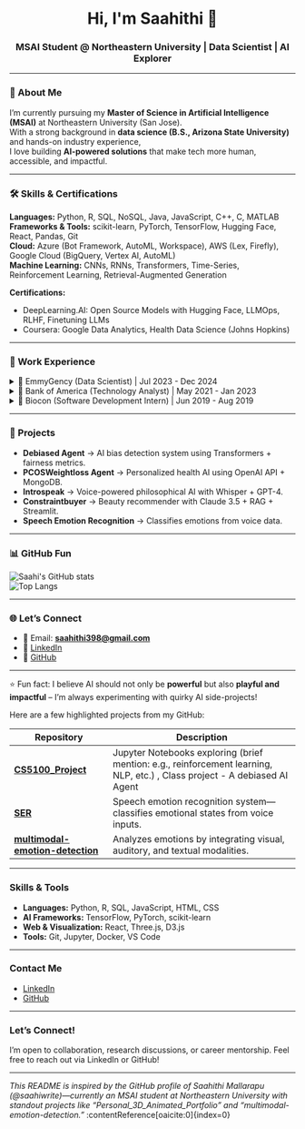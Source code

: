 <h1 align="center">Hi, I'm Saahithi 👋</h1>
<h3 align="center">MSAI Student @ Northeastern University | Data Scientist | AI Explorer</h3>

---

### 🚀 About Me
I’m currently pursuing my **Master of Science in Artificial Intelligence (MSAI)** at Northeastern University (San Jose).  
With a strong background in **data science (B.S., Arizona State University)** and hands-on industry experience,  
I love building **AI-powered solutions** that make tech more human, accessible, and impactful.  

---

### 🛠️ Skills & Certifications
**Languages:** Python, R, SQL, NoSQL, Java, JavaScript, C++, C, MATLAB  
**Frameworks & Tools:** scikit-learn, PyTorch, TensorFlow, Hugging Face, React, Pandas, Git  
**Cloud:** Azure (Bot Framework, AutoML, Workspace), AWS (Lex, Firefly), Google Cloud (BigQuery, Vertex AI, AutoML)  
**Machine Learning:** CNNs, RNNs, Transformers, Time-Series, Reinforcement Learning, Retrieval-Augmented Generation  

**Certifications:**  
- DeepLearning.AI: Open Source Models with Hugging Face, LLMOps, RLHF, Finetuning LLMs  
- Coursera: Google Data Analytics, Health Data Science (Johns Hopkins)  

---

### 💼 Work Experience
<details>
<summary>📌 EmmyGency (Data Scientist) | Jul 2023 - Dec 2024</summary>
- Built a **15B-parameter small language model** for cardiovascular emergency response.  
- Developed an **image-to-text medical symptom detection tool** with Django + Firebase.  
- Enhanced model efficiency with RL + data augmentation (reduced processing by 30%).  
</details>

<details>
<summary>📌 Bank of America (Technology Analyst) | May 2021 - Jan 2023</summary>
- Designed scalable reporting systems, improving cross-pipeline analytics by 15%.  
- Created automated unstructured data analysis pipelines with Python + SQL.  
- Led a cross-functional team in a company innovation challenge (Top 10 finish).  
</details>

<details>
<summary>📌 Biocon (Software Development Intern) | Jun 2019 - Aug 2019</summary>
- Built an **Azure HR chatbot** with QnA Maker + Azure Bot Framework.  
- Performed **sentiment analysis** on chatbot conversations.  
- Created Power BI dashboards tracking 80+ interns weekly.  
</details>

---

### 🧪 Projects
- **Debiased Agent** → AI bias detection system using Transformers + fairness metrics.  
- **PCOSWeightloss Agent** → Personalized health AI using OpenAI API + MongoDB.  
- **Introspeak** → Voice-powered philosophical AI with Whisper + GPT-4.  
- **Constraintbuyer** → Beauty recommender with Claude 3.5 + RAG + Streamlit.  
- **Speech Emotion Recognition** → Classifies emotions from voice data.   

---

### 📊 GitHub Fun
![Saahi's GitHub stats](https://github-readme-stats.vercel.app/api?username=saahiwrite&show_icons=true&theme=tokyonight)  
![Top Langs](https://github-readme-stats.vercel.app/api/top-langs/?username=saahiwrite&layout=compact&theme=tokyonight)  

---

### 🌐 Let’s Connect
- 📧 Email: **saahithi398@gmail.com**  
- 💼 [LinkedIn](https://linkedin.com/in/saahithi-mallarapu)  
- 🐙 [GitHub](https://github.com/saahiwrite)  

---

⭐️ Fun fact: I believe AI should not only be **powerful** but also **playful and impactful** – I’m always experimenting with quirky AI side-projects!

Here are a few highlighted projects from my GitHub:

| Repository | Description |
|------------|-------------|
| **[CS5100_Project](https://github.com/saahiwrite/CS5100_Project)** | Jupyter Notebooks exploring (brief mention: e.g., reinforcement learning, NLP, etc.) , Class project - A debiased AI Agent|
| **[SER](https://github.com/saahiwrite/SER)** | Speech emotion recognition system—classifies emotional states from voice inputs. |
| **[multimodal-emotion-detection](https://github.com/saahiwrite/multimodal-emotion-detection)** | Analyzes emotions by integrating visual, auditory, and textual modalities. |

---

###  Skills & Tools

- **Languages:** Python, R, SQL, JavaScript, HTML, CSS  
- **AI Frameworks:** TensorFlow, PyTorch, scikit-learn  
- **Web & Visualization:** React, Three.js, D3.js  
- **Tools:** Git, Jupyter, Docker, VS Code  

---

###  Contact Me

-  [LinkedIn](https://www.linkedin.com/in/saahithi-mallarapu)  
-  [GitHub](https://github.com/saahiwrite)  

---

###  Let’s Connect!

I’m open to collaboration, research discussions, or career mentorship. Feel free to reach out via LinkedIn or GitHub!

---

*This README is inspired by the GitHub profile of Saahithi Mallarapu (@saahiwrite)—currently an MSAI student at Northeastern University with standout projects like “Personal_3D_Animated_Portfolio” and “multimodal-emotion-detection.”* :contentReference[oaicite:0]{index=0}

<!--
**saahiwrite/saahiwrite** is a ✨ _special_ ✨ repository because its `README.md` (this file) appears on your GitHub profile.

Here are some ideas to get you started:

- 🔭 I’m currently working on ...
- 🌱 I’m currently learning ...
- 👯 I’m looking to collaborate on ...
- 🤔 I’m looking for help with ...
- 💬 Ask me about ...
- 📫 How to reach me: ...
- 😄 Pronouns: ...
- ⚡ Fun fact: ...
-->
